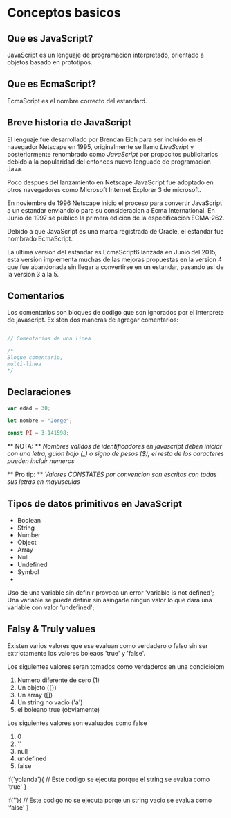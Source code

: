 Conceptos basicos
=================

Que es JavaScript?
------------------
JavaScript es un lenguaje de programacion interpretado, orientado a objetos basado en prototipos.

Que es EcmaScript?
------------------
EcmaScript es el nombre correcto del estandard.

Breve historia de JavaScript
----------------------------
El lenguaje fue desarrollado por Brendan Eich para ser incluido en el navegador Netscape en 1995, originalmente se llamo *LiveScript* y posteriormente renombrado como *JavaScript* por propocitos publicitarios debido a la popularidad del entonces nuevo lenguade de programacion Java.

Poco despues del lanzamiento en Netscape JavaScript fue adoptado en otros navegadores como Microsoft Internet Explorer 3 de microsoft.

En noviembre de 1996 Netscape inicio el proceso para convertir JavaScript a un estandar enviandolo para su consideracion a Ecma International. En Junio de 1997 se publico la primera edicion de la especificacion ECMA-262.

Debido a que JavaScript es una marca registrada de Oracle, el estandar fue nombrado EcmaScript.

La ultima version del estandar es EcmaScript6 lanzada en Junio del 2015, esta version implementa muchas de las mejoras propuestas en la version 4 que fue abandonada sin llegar a convertirse en un estandar, pasando asi de la version 3 a la 5.


Comentarios
-----------

Los comentarios son bloques de codigo que son ignorados por el interprete de javascript.
Existen dos maneras de agregar comentarios:

```javascript

// Comentarios de una linea

/*
Bloque comentario,
multi-linea
*/

```
Declaraciones
-------------

```javascript
var edad = 30;

let nombre = "Jorge";

const PI = 3.141598;
```

** NOTA: ** *Nombres validos de identificadores en javascript deben iniciar con una letra, guion bajo (_) o signo de pesos ($); el resto de los caracteres pueden incluir numeros*

** Pro tip: ** _Valores CONSTATES por convencion son escritos con todas sus letras en mayusculas_

Tipos de datos primitivos en JavaScript
---------------------------------------
 * Boolean
 * String
 * Number
 * Object
 * Array
 * Null
 * Undefined
 * Symbol
 * 
 
Uso de una variable sin definir provoca un error 'variable is not defined';
Una variable se puede definir sin asingarle ningun valor lo que dara una variable con valor 'undefined';

Falsy & Truly values
--------------------

Existen varios valores que ese evaluan como verdadero o falso sin ser extrictamente los valores boleaos 'true' y 'false'.

Los siguientes valores seran tomados como verdaderos en una condicioiom
1. Numero diferente de cero (1)
2. Un objeto ({})
3. Un array ([])
4. Un string no vacio ('a')
5. el boleano true (obviamente)

Los siguientes valores son evaluados como false
1. 0
2. ''
3. null
4. undefined
5. false

if('yolanda'){
    // Este codigo se ejecuta porque el string se evalua como 'true'
}


if(''){ 
    // Este codigo no se ejecuta porqe un string vacio se evalua como 'false'
}